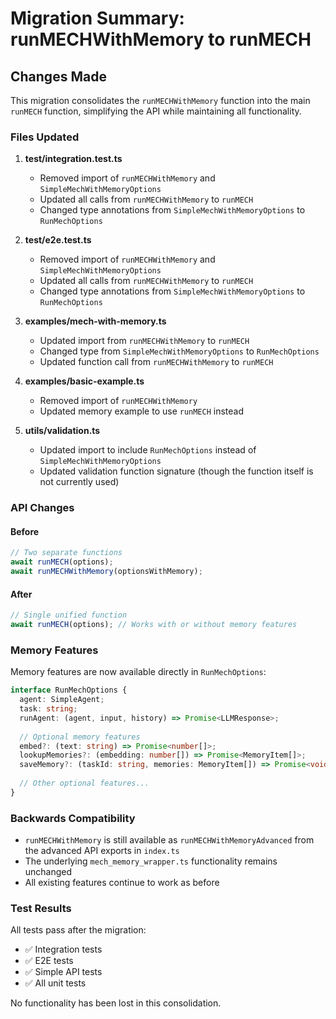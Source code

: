 # Migration Summary: runMECHWithMemory to runMECH

## Changes Made

This migration consolidates the `runMECHWithMemory` function into the main `runMECH` function, simplifying the API while maintaining all functionality.

### Files Updated

1. **test/integration.test.ts**
   - Removed import of `runMECHWithMemory` and `SimpleMechWithMemoryOptions`
   - Updated all calls from `runMECHWithMemory` to `runMECH`
   - Changed type annotations from `SimpleMechWithMemoryOptions` to `RunMechOptions`

2. **test/e2e.test.ts**
   - Removed import of `runMECHWithMemory` and `SimpleMechWithMemoryOptions`
   - Updated all calls from `runMECHWithMemory` to `runMECH`
   - Changed type annotations from `SimpleMechWithMemoryOptions` to `RunMechOptions`

3. **examples/mech-with-memory.ts**
   - Updated import from `runMECHWithMemory` to `runMECH`
   - Changed type from `SimpleMechWithMemoryOptions` to `RunMechOptions`
   - Updated function call from `runMECHWithMemory` to `runMECH`

4. **examples/basic-example.ts**
   - Removed import of `runMECHWithMemory`
   - Updated memory example to use `runMECH` instead

5. **utils/validation.ts**
   - Updated import to include `RunMechOptions` instead of `SimpleMechWithMemoryOptions`
   - Updated validation function signature (though the function itself is not currently used)

### API Changes

#### Before
```typescript
// Two separate functions
await runMECH(options);
await runMECHWithMemory(optionsWithMemory);
```

#### After
```typescript
// Single unified function
await runMECH(options); // Works with or without memory features
```

### Memory Features

Memory features are now available directly in `RunMechOptions`:

```typescript
interface RunMechOptions {
  agent: SimpleAgent;
  task: string;
  runAgent: (agent, input, history) => Promise<LLMResponse>;
  
  // Optional memory features
  embed?: (text: string) => Promise<number[]>;
  lookupMemories?: (embedding: number[]) => Promise<MemoryItem[]>;
  saveMemory?: (taskId: string, memories: MemoryItem[]) => Promise<void>;
  
  // Other optional features...
}
```

### Backwards Compatibility

- `runMECHWithMemory` is still available as `runMECHWithMemoryAdvanced` from the advanced API exports in `index.ts`
- The underlying `mech_memory_wrapper.ts` functionality remains unchanged
- All existing features continue to work as before

### Test Results

All tests pass after the migration:
- ✅ Integration tests
- ✅ E2E tests  
- ✅ Simple API tests
- ✅ All unit tests

No functionality has been lost in this consolidation.